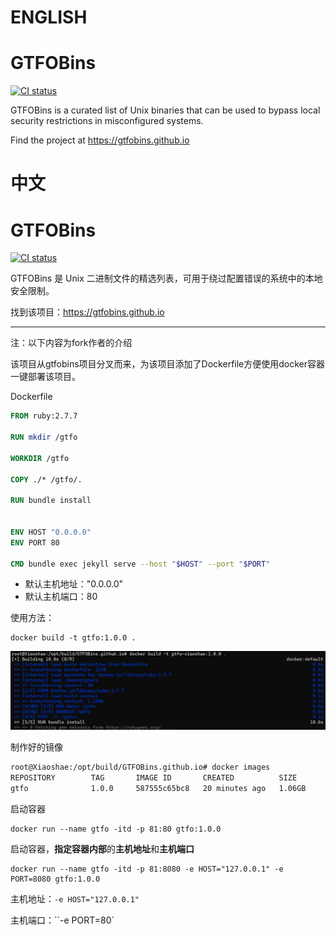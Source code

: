 # ENGLISH

# GTFOBins

[![CI status](https://github.com/GTFOBins/GTFOBins.github.io/actions/workflows/ci.yml/badge.svg)](https://github.com/GTFOBins/GTFOBins.github.io/actions?query=workflow:CI)

GTFOBins is a curated list of Unix binaries that can be used to bypass local security restrictions in misconfigured systems.

Find the project at https://gtfobins.github.io



# 中文

# GTFOBins

[![CI status](https://github.com/GTFOBins/GTFOBins.github.io/actions/workflows/ci.yml/badge.svg)](https://github.com/GTFOBins/GTFOBins.github.io/actions?query=workflow:CI)

GTFOBins 是 Unix 二进制文件的精选列表，可用于绕过配置错误的系统中的本地安全限制。

找到该项目：https://gtfobins.github.io



---

注：以下内容为fork作者的介绍



该项目从gtfobins项目分叉而来，为该项目添加了Dockerfile方便使用docker容器一键部署该项目。

Dockerfile

```dockerfile
FROM ruby:2.7.7

RUN mkdir /gtfo

WORKDIR /gtfo

COPY ./* /gtfo/.

RUN bundle install


ENV HOST "0.0.0.0"
ENV PORT 80

CMD bundle exec jekyll serve --host "$HOST" --port "$PORT"
```

- 默认主机地址："0.0.0.0"
- 默认主机端口：80



使用方法：

```
docker build -t gtfo:1.0.0 .
```

![image-20240526224041091](images/README.assets/image-20240526224041091.png)



制作好的镜像

```bash
root@Xiaoshae:/opt/build/GTFOBins.github.io# docker images
REPOSITORY        TAG       IMAGE ID       CREATED          SIZE
gtfo              1.0.0     587555c65bc8   20 minutes ago   1.06GB
```



启动容器

```html
docker run --name gtfo -itd -p 81:80 gtfo:1.0.0
```



启动容器，**指定容器内部**的**主机地址**和**主机端口**

```
docker run --name gtfo -itd -p 81:8080 -e HOST="127.0.0.1" -e PORT=8080 gtfo:1.0.0
```

主机地址：`-e HOST="127.0.0.1"`

主机端口：``-e PORT=80`
